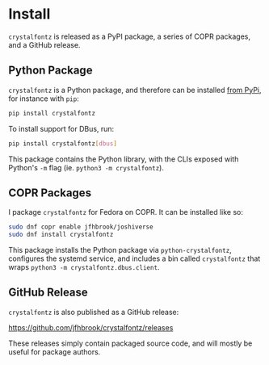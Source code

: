 # Install

`crystalfontz` is released as a PyPI package, a series of COPR packages, and a GitHub release.

## Python Package

`crystalfontz` is a Python package, and therefore can be installed [from PyPi](https://pypi.org/project/crystalfontz/), for instance with `pip`:

```sh
pip install crystalfontz
```

To install support for DBus, run:

```sh
pip install crystalfontz[dbus]
```

This package contains the Python library, with the CLIs exposed with Python's `-m` flag (ie. `python3 -m crystalfontz`).

## COPR Packages

I package `crystalfontz` for Fedora on COPR. It can be installed like so:

```sh
sudo dnf copr enable jfhbrook/joshiverse
sudo dnf install crystalfontz
```

This package installs the Python package via `python-crystalfontz`, configures the systemd service, and includes a bin called `crystalfontz` that wraps `python3 -m crystalfontz.dbus.client`.

## GitHub Release

`crystalfontz` is also published as a GitHub release:

<https://github.com/jfhbrook/crystalfontz/releases>

These releases simply contain packaged source code, and will mostly be useful for package authors.
